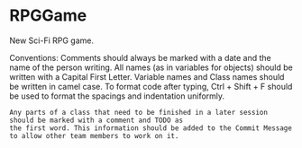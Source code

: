 # RPGGame
New Sci-Fi RPG game.

Conventions:
	Comments should always be marked with a date and the name of the person writing.
	All names (as in variables for objects) should be written with a Capital First Letter.
	Variable names and Class names should be written in camel case.
	To format code after typing, Ctrl + Shift + F should be used to format the spacings and indentation uniformly.
	
	Any parts of a class that need to be finished in a later session should be marked with a comment and TODO as 
	the first word. This information should be added to the Commit Message to allow other team members to work on it.